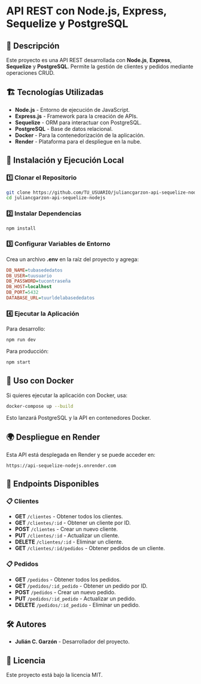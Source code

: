 # API REST con Node.js, Express, Sequelize y PostgreSQL

## 📌 Descripción
Este proyecto es una API REST desarrollada con **Node.js**, **Express**, **Sequelize** y **PostgreSQL**. Permite la gestión de clientes y pedidos mediante operaciones CRUD.

## 🏗️ Tecnologías Utilizadas
- **Node.js** - Entorno de ejecución de JavaScript.
- **Express.js** - Framework para la creación de APIs.
- **Sequelize** - ORM para interactuar con PostgreSQL.
- **PostgreSQL** - Base de datos relacional.
- **Docker** - Para la contenedorización de la aplicación.
- **Render** - Plataforma para el despliegue en la nube.

## 🚀 Instalación y Ejecución Local

### 1️⃣ Clonar el Repositorio
```sh
git clone https://github.com/TU_USUARIO/juliancgarzon-api-sequelize-nodejs.git
cd juliancgarzon-api-sequelize-nodejs
```

### 2️⃣ Instalar Dependencias
```sh
npm install
```

### 3️⃣ Configurar Variables de Entorno
Crea un archivo **.env** en la raíz del proyecto y agrega:
```ini
DB_NAME=tubasededatos
DB_USER=tuusuario
DB_PASSWORD=tucontraseña
DB_HOST=localhost
DB_PORT=5432
DATABASE_URL=tuurldelabasededatos
```

### 4️⃣ Ejecutar la Aplicación
Para desarrollo:
```sh
npm run dev
```
Para producción:
```sh
npm start
```

## 🐳 Uso con Docker
Si quieres ejecutar la aplicación con Docker, usa:
```sh
docker-compose up --build
```
Esto lanzará PostgreSQL y la API en contenedores Docker.

## 🌍 Despliegue en Render
Esta API está desplegada en Render y se puede acceder en:
```
https://api-sequelize-nodejs.onrender.com
```

## 📡 Endpoints Disponibles
### 📋 Clientes
- **GET** `/clientes` - Obtener todos los clientes.
- **GET** `/clientes/:id` - Obtener un cliente por ID.
- **POST** `/clientes` - Crear un nuevo cliente.
- **PUT** `/clientes/:id` - Actualizar un cliente.
- **DELETE** `/clientes/:id` - Eliminar un cliente.
- **GET** `/clientes/:id/pedidos` - Obtener pedidos de un cliente.

### 📋 Pedidos
- **GET** `/pedidos` - Obtener todos los pedidos.
- **GET** `/pedidos/:id_pedido` - Obtener un pedido por ID.
- **POST** `/pedidos` - Crear un nuevo pedido.
- **PUT** `/pedidos/:id_pedido` - Actualizar un pedido.
- **DELETE** `/pedidos/:id_pedido` - Eliminar un pedido.

## 🛠 Autores
- **Julián C. Garzón** - Desarrollador del proyecto.

## 📄 Licencia
Este proyecto está bajo la licencia MIT.

